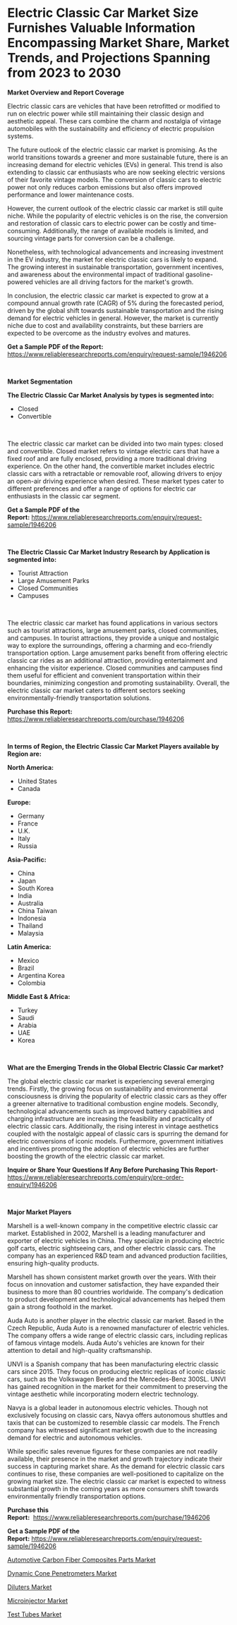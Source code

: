 <p><h1>Electric Classic Car Market Size Furnishes Valuable Information Encompassing Market Share, Market Trends, and Projections Spanning from 2023 to 2030</h1></p><p><strong>Market Overview and Report Coverage</strong></p>
<p><p>Electric classic cars are vehicles that have been retrofitted or modified to run on electric power while still maintaining their classic design and aesthetic appeal. These cars combine the charm and nostalgia of vintage automobiles with the sustainability and efficiency of electric propulsion systems.</p><p>The future outlook of the electric classic car market is promising. As the world transitions towards a greener and more sustainable future, there is an increasing demand for electric vehicles (EVs) in general. This trend is also extending to classic car enthusiasts who are now seeking electric versions of their favorite vintage models. The conversion of classic cars to electric power not only reduces carbon emissions but also offers improved performance and lower maintenance costs.</p><p>However, the current outlook of the electric classic car market is still quite niche. While the popularity of electric vehicles is on the rise, the conversion and restoration of classic cars to electric power can be costly and time-consuming. Additionally, the range of available models is limited, and sourcing vintage parts for conversion can be a challenge.</p><p>Nonetheless, with technological advancements and increasing investment in the EV industry, the market for electric classic cars is likely to expand. The growing interest in sustainable transportation, government incentives, and awareness about the environmental impact of traditional gasoline-powered vehicles are all driving factors for the market's growth.</p><p>In conclusion, the electric classic car market is expected to grow at a compound annual growth rate (CAGR) of 5% during the forecasted period, driven by the global shift towards sustainable transportation and the rising demand for electric vehicles in general. However, the market is currently niche due to cost and availability constraints, but these barriers are expected to be overcome as the industry evolves and matures.</p></p>
<p><strong>Get a Sample PDF of the Report:</strong> <a href="https://www.reliableresearchreports.com/enquiry/request-sample/1946206">https://www.reliableresearchreports.com/enquiry/request-sample/1946206</a></p>
<p>&nbsp;</p>
<p><strong>Market Segmentation</strong></p>
<p><strong>The Electric Classic Car Market Analysis by types is segmented into:</strong></p>
<p><ul><li>Closed</li><li>Convertible</li></ul></p>
<p>&nbsp;</p>
<p><p>The electric classic car market can be divided into two main types: closed and convertible. Closed market refers to vintage electric cars that have a fixed roof and are fully enclosed, providing a more traditional driving experience. On the other hand, the convertible market includes electric classic cars with a retractable or removable roof, allowing drivers to enjoy an open-air driving experience when desired. These market types cater to different preferences and offer a range of options for electric car enthusiasts in the classic car segment.</p></p>
<p><strong>Get a Sample PDF of the Report:</strong>&nbsp;<a href="https://www.reliableresearchreports.com/enquiry/request-sample/1946206">https://www.reliableresearchreports.com/enquiry/request-sample/1946206</a></p>
<p>&nbsp;</p>
<p><strong>The Electric Classic Car Market Industry Research by Application is segmented into:</strong></p>
<p><ul><li>Tourist Attraction</li><li>Large Amusement Parks</li><li>Closed Communities</li><li>Campuses</li></ul></p>
<p>&nbsp;</p>
<p><p>The electric classic car market has found applications in various sectors such as tourist attractions, large amusement parks, closed communities, and campuses. In tourist attractions, they provide a unique and nostalgic way to explore the surroundings, offering a charming and eco-friendly transportation option. Large amusement parks benefit from offering electric classic car rides as an additional attraction, providing entertainment and enhancing the visitor experience. Closed communities and campuses find them useful for efficient and convenient transportation within their boundaries, minimizing congestion and promoting sustainability. Overall, the electric classic car market caters to different sectors seeking environmentally-friendly transportation solutions.</p></p>
<p><strong>Purchase this Report:</strong>&nbsp; <a href="https://www.reliableresearchreports.com/purchase/1946206">https://www.reliableresearchreports.com/purchase/1946206</a></p>
<p>&nbsp;</p>
<p><strong>In terms of Region, the Electric Classic Car Market Players available by Region are:</strong></p>
<p>
    <p> <strong> North America: </strong>
        <ul>
            <li>United States</li>
            <li>Canada</li>
        </ul>
        </p> 
    <p> <strong> Europe: </strong>
        <ul>
            <li>Germany</li>
            <li>France</li>
            <li>U.K.</li>
            <li>Italy</li>
            <li>Russia</li>
        </ul>
        </p> 
    <p> <strong> Asia-Pacific: </strong>
        <ul>
            <li>China</li>
            <li>Japan</li>
            <li>South Korea</li>
            <li>India</li>
            <li>Australia</li>
            <li>China Taiwan</li>
            <li>Indonesia</li>
            <li>Thailand</li>
            <li>Malaysia</li>
        </ul>
        </p> 
    <p> <strong> Latin America: </strong>
        <ul>
            <li>Mexico</li>
            <li>Brazil</li>
            <li>Argentina Korea</li>
            <li>Colombia</li>
        </ul>
        </p> 
    <p> <strong> Middle East & Africa: </strong>
        <ul>
            <li>Turkey</li>
            <li>Saudi</li>
            <li>Arabia</li>
            <li>UAE</li>
            <li>Korea</li>
        </ul>
    </p>
    </p>
<p>&nbsp;</p>
<p><strong>What are the Emerging Trends in the Global Electric Classic Car market?</strong></p>
<p><p>The global electric classic car market is experiencing several emerging trends. Firstly, the growing focus on sustainability and environmental consciousness is driving the popularity of electric classic cars as they offer a greener alternative to traditional combustion engine models. Secondly, technological advancements such as improved battery capabilities and charging infrastructure are increasing the feasibility and practicality of electric classic cars. Additionally, the rising interest in vintage aesthetics coupled with the nostalgic appeal of classic cars is spurring the demand for electric conversions of iconic models. Furthermore, government initiatives and incentives promoting the adoption of electric vehicles are further boosting the growth of the electric classic car market.</p></p>
<p><strong>Inquire or Share Your Questions If Any Before Purchasing This Report</strong>- <a href="https://www.reliableresearchreports.com/enquiry/pre-order-enquiry/1946206">https://www.reliableresearchreports.com/enquiry/pre-order-enquiry/1946206</a></p>
<p>&nbsp;</p>
<p><strong>Major Market Players</strong></p>
<p><p>Marshell is a well-known company in the competitive electric classic car market. Established in 2002, Marshell is a leading manufacturer and exporter of electric vehicles in China. They specialize in producing electric golf carts, electric sightseeing cars, and other electric classic cars. The company has an experienced R&D team and advanced production facilities, ensuring high-quality products.</p><p>Marshell has shown consistent market growth over the years. With their focus on innovation and customer satisfaction, they have expanded their business to more than 80 countries worldwide. The company's dedication to product development and technological advancements has helped them gain a strong foothold in the market.</p><p>Auda Auto is another player in the electric classic car market. Based in the Czech Republic, Auda Auto is a renowned manufacturer of electric vehicles. The company offers a wide range of electric classic cars, including replicas of famous vintage models. Auda Auto's vehicles are known for their attention to detail and high-quality craftsmanship.</p><p>UNVI is a Spanish company that has been manufacturing electric classic cars since 2015. They focus on producing electric replicas of iconic classic cars, such as the Volkswagen Beetle and the Mercedes-Benz 300SL. UNVI has gained recognition in the market for their commitment to preserving the vintage aesthetic while incorporating modern electric technology.</p><p>Navya is a global leader in autonomous electric vehicles. Though not exclusively focusing on classic cars, Navya offers autonomous shuttles and taxis that can be customized to resemble classic car models. The French company has witnessed significant market growth due to the increasing demand for electric and autonomous vehicles.</p><p>While specific sales revenue figures for these companies are not readily available, their presence in the market and growth trajectory indicate their success in capturing market share. As the demand for electric classic cars continues to rise, these companies are well-positioned to capitalize on the growing market size. The electric classic car market is expected to witness substantial growth in the coming years as more consumers shift towards environmentally friendly transportation options.</p></p>
<p><strong>Purchase this Report:</strong>&nbsp;&nbsp;<a href="https://www.reliableresearchreports.com/purchase/1946206">https://www.reliableresearchreports.com/purchase/1946206</a></p>
<p></p>
<p><strong>Get a Sample PDF of the Report:</strong>&nbsp;<a href="https://www.reliableresearchreports.com/enquiry/request-sample/1946206">https://www.reliableresearchreports.com/enquiry/request-sample/1946206</a></p>
<p><p><a href="https://github.com/kipkeeva/Market-Research-Report-List-1/blob/main/automotive-carbon-fiber-composites-parts-market.md">Automotive Carbon Fiber Composites Parts Market</a></p><p><a href="https://medium.com/@aashish.reportprime2/dynamic-cone-penetrometers-market-trends-forecast-and-competitive-analysis-to-2030-5e11006d0167">Dynamic Cone Penetrometers Market</a></p><p><a href="https://medium.com/@akshatreportprime/diluters-market-research-report-its-history-and-forecast-2023-to-2030-75433171e985">Diluters Market</a></p><p><a href="https://www.linkedin.com/pulse/microinjector-market-size-2023-2030-global-industrial-analysis-meope/">Microinjector Market</a></p><p><a href="https://www.linkedin.com/pulse/test-tubes-market-insights-players-forecast-till-2030-clickcamp-7qsue/">Test Tubes Market</a></p></p>